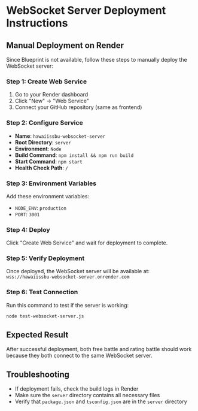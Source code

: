 # WebSocket Server Deployment Instructions

## Manual Deployment on Render

Since Blueprint is not available, follow these steps to manually deploy the WebSocket server:

### Step 1: Create Web Service
1. Go to your Render dashboard
2. Click "New" → "Web Service"
3. Connect your GitHub repository (same as frontend)

### Step 2: Configure Service
- **Name**: `hawaiissbu-websocket-server`
- **Root Directory**: `server`
- **Environment**: `Node`
- **Build Command**: `npm install && npm run build`
- **Start Command**: `npm start`
- **Health Check Path**: `/`

### Step 3: Environment Variables
Add these environment variables:
- `NODE_ENV`: `production`
- `PORT`: `3001`

### Step 4: Deploy
Click "Create Web Service" and wait for deployment to complete.

### Step 5: Verify Deployment
Once deployed, the WebSocket server will be available at:
`wss://hawaiissbu-websocket-server.onrender.com`

### Step 6: Test Connection
Run this command to test if the server is working:
```bash
node test-websocket-server.js
```

## Expected Result
After successful deployment, both free battle and rating battle should work because they both connect to the same WebSocket server.

## Troubleshooting
- If deployment fails, check the build logs in Render
- Make sure the `server` directory contains all necessary files
- Verify that `package.json` and `tsconfig.json` are in the `server` directory 